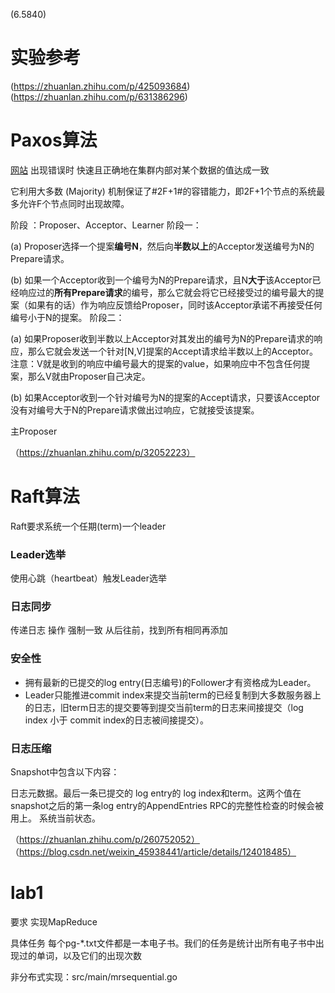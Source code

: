 (6.5840)

# 实验参考
(https://zhuanlan.zhihu.com/p/425093684)
(https://zhuanlan.zhihu.com/p/631386296)

# Paxos算法
[网站](https://www.cnblogs.com/linbingdong/p/6253479.html)
出现错误时
快速且正确地在集群内部对某个数据的值达成一致

它利用大多数 (Majority) 机制保证了#2F+1#的容错能力，即2F+1个节点的系统最多允许F个节点同时出现故障。

阶段 ：Proposer、Acceptor、Learner
阶段一：

(a) Proposer选择一个提案**编号N**，然后向**半数以上**的Acceptor发送编号为N的Prepare请求。

(b) 如果一个Acceptor收到一个编号为N的Prepare请求，且N**大于**该Acceptor已经响应过的**所有Prepare请求**的编号，那么它就会将它已经接受过的编号最大的提案（如果有的话）作为响应反馈给Proposer，同时该Acceptor承诺不再接受任何编号小于N的提案。
阶段二：

(a) 如果Proposer收到半数以上Acceptor对其发出的编号为N的Prepare请求的响应，那么它就会发送一个针对[N,V]提案的Accept请求给半数以上的Acceptor。注意：V就是收到的响应中编号最大的提案的value，如果响应中不包含任何提案，那么V就由Proposer自己决定。

(b) 如果Acceptor收到一个针对编号为N的提案的Accept请求，只要该Acceptor没有对编号大于N的Prepare请求做出过响应，它就接受该提案。

主Proposer

（https://zhuanlan.zhihu.com/p/32052223）
# Raft算法
Raft要求系统一个任期(term)一个leader
### Leader选举
使用心跳（heartbeat）触发Leader选举
### 日志同步
传递日志 操作
强制一致
从后往前，找到所有相同再添加
### 安全性
+ 拥有最新的已提交的log entry(日志编号)的Follower才有资格成为Leader。
+ Leader只能推进commit index来提交当前term的已经复制到大多数服务器上的日志，旧term日志的提交要等到提交当前term的日志来间接提交（log index 小于 commit index的日志被间接提交）。

### 日志压缩
Snapshot中包含以下内容：

日志元数据。最后一条已提交的 log entry的 log index和term。这两个值在snapshot之后的第一条log entry的AppendEntries RPC的完整性检查的时候会被用上。
系统当前状态。


（https://zhuanlan.zhihu.com/p/260752052）
（https://blog.csdn.net/weixin_45938441/article/details/124018485）
# lab1
要求 实现MapReduce

具体任务
每个pg-*.txt文件都是一本电子书。我们的任务是统计出所有电子书中出现过的单词，以及它们的出现次数

非分布式实现：src/main/mrsequential.go